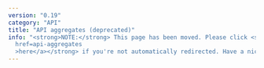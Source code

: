 ```yaml
---
version: "0.19"
category: "API"
title: "API aggregates (deprecated)"
info: "<strong>NOTE:</strong> This page has been moved. Please click <strong><a
  href=api-aggregates
  >here</a></strong> if you're not automatically redirected. Have a nice day!"
---
```


<meta http-equiv="refresh" content="1;url=api-aggregates">
